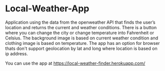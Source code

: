 # Local-Weather-App
Application using the data from the openweather API that finds the user’s location and returns the current and weather conditions. There is a button where you can change the city or change temperature into Fahrenheit or Celsius. The background image is based on current weather condition and clothing image is based on temperature. The app has an option for browser thats don't support geolocation by lat and long where location is based on ip address. 

You can use the app at https://local-weather-finder.herokuapp.com/
